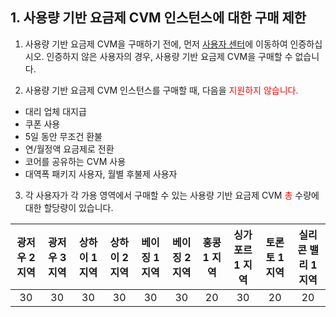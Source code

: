 ﻿## 1. 사용량 기반 요금제 CVM 인스턴스에 대한 구매 제한1) 사용량 기반 요금제 CVM을 구매하기 전에, 먼저 <a href="https://console.cloud.tencent.com/developer">사용자 센터</a>에 이동하여 인증하십시오. 인증하지 않은 사용자의 경우, 사용량 기반 요금제 CVM을 구매할 수 없습니다.</font>2) 사용량 기반 요금제 CVM 인스턴스를 구매할 때, 다음을 <font color="red">지원하지 않습니다.</font>- 대리 업체 대지급- 쿠폰 사용- 5일 동안 무조건 환불- 연/월정액 요금제로 전환- 코어를 공유하는 CVM 사용- 대역폭 패키지 사용자, 월별 후불제 사용자3) 각 사용자가 각 가용 영역에서 구매할 수 있는 사용량 기반 요금제 CVM <font color="red">총</font> 수량에 대한 할당량이 있습니다. | 광저우 2 지역 |광저우 3 지역| 상하이 1 지역 |상하이 2 지역 |베이징 1 지역|베이징 2 지역| 홍콩 1 지역| 싱가포르 1 지역|토론토 1 지역 |실리콘 밸리 1 지역 ||:---------:|:---------:|:---------:|:---------:|:---------:|:---------:|:---------:|:---------:|:---------:|:---------:|| 30 | 30 | 30 | 30 |30 | 30 |20 |30 |20 |20 |
